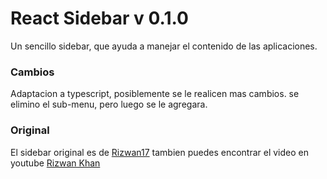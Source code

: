 # React Sidebar v 0.1.0

Un sencillo sidebar, que ayuda a manejar el contenido de las aplicaciones.

### Cambios

Adaptacion a typescript, posiblemente se le realicen mas cambios.
se elimino el sub-menu, pero luego se le agregara.

### Original

El sidebar original es de [Rizwan17](https://github.com/Rizwan17/react-sidebar-navigation)
tambien puedes encontrar el video en youtube [Rizwan Khan](https://www.youtube.com/watch?v=99hJdy-mj5I&list=LL&index=1)
